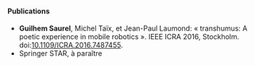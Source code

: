 #### Publications

- **Guilhem Saurel**, Michel Taïx, et Jean-Paul Laumond: « transhumus: A poetic experience in mobile robotics ». IEEE ICRA 2016, Stockholm. doi:[10.1109/ICRA.2016.7487455](https://doi.org/\%2010.1109/ICRA.2016.7487455).
- Springer STAR, à paraître
